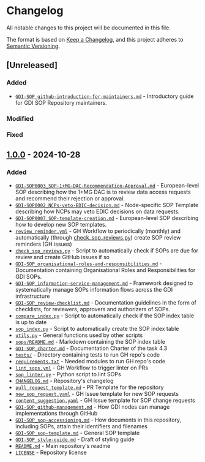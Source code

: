 # Changelog
All notable changes to this project will be documented in this file.

The format is based on [Keep a Changelog](https://keepachangelog.com/en/1.0.0/),
and this project adheres to [Semantic Versioning](https://semver.org/spec/v2.0.0.html).

## [Unreleased]

### Added
- [``GDI-SOP_github-introduction-for-maintainers.md``](docs/GDI-SOP_github-introduction-for-maintainers.md) - Introductory guide for GDI SOP Repository maintainers.

### Modified
### Fixed

## [1.0.0](https://github.com/GenomicDataInfrastructure/standard-operating-procedures/releases/tag/v1.0.0) - 2024-10-28

### Added
- [``GDI-SOP0003_SOP-1+MG-DAC-Recommendation-Approval.md``](sops/european-level/GDI-SOP0003_SOP-1+MG-DAC-Recommendation-Approval.md) - European-level SOP describing how the 1+MG DAC is to review data access requests and recommend their rejection or approval.
- [``GDI-SOP0002_NCPs-veto-EDIC-decision.md``](sops/node-specific/GDI-SOP0002_NCPs-veto-EDIC-decision.md) - Node-specific SOP Template describing how NCPs may veto EDIC decisions on data requests.
- [``GDI-SOP0007_SOP-template-creation.md``](sops/european-level/GDI-SOP0007_SOP-template-creation.md) - European-level SOP describing how to develop new SOP templates.
- [``review_reminder.yml``](.github/workflows/review_reminder.yml) - GH Workflow to periodically (monthly) and automatically (through [check_sop_reviews.py](scripts/check_sop_reviews.py)) create SOP review reminders (GH issues)
- [``check_sop_reviews.py``](scripts/check_sop_reviews.py) - Script to automatically check if SOPs are due for review and create GitHub issues if so
- [``GDI-SOP_organisational-roles-and-responsibilities.md``](docs/GDI-SOP_organisational-roles-and-responsibilities.md) - Documentation containing Organisational Roles and Responsibilities for GDI SOPs.
- [``GDI-SOP_information-service-management.md``](GDI-SOP_information-service-management.md) - Framework designed to systematically manage SOPs information flows across the GDI infrastructure
- [``GDI-SOP_review-checklist.md``](docs/GDI-SOP_review-checklist.md) - Documentation guidelines in the form of checklists, for reviewers, approvers and authorizers of SOPs.
- [``compare_index.py``](scripts/compare_index.py) - Script to automatically check if the SOP index table is up to date
- [``sop_index.py``](scripts/sop_index.py) - Script to automatically create the SOP index table
- [``utils.py``](scripts/utils.py) - General functions used by other scripts
- [``sops/README.md``](sops/README.md) - Markdown containing the SOP index table
- [``GDI-SOP_charter.md``](docs/GDI-SOP_charter.md) - Documentation Charter of the task 4.3
- [``tests/``](tests/) - Directory containing tests to run GH repo's code
- [``requirements.txt``](requirements.txt) - Needed modules to run GH repo's code
- [``lint_sops.yml``](.github/workflows/lint_sops.yml) - GH Workflow to trigger linter on PRs
- [``sop_linter.py``](scripts/sop_linter.py) - Python script to lint SOPs
- [``CHANGELOG.md``](CHANGELOG.md) - Repository's changelog
- [``pull_request_template.md``](.github/pull_request_template.md) - PR Template for the repository
- [``new_sop_request.yaml``](.github/ISSUE_TEMPLATE/new_sop_request.yaml) - GH Issue template for new SOP requests
- [``content_suggestion.yaml``](.github/ISSUE_TEMPLATE/content_suggestion.yaml) - GH Issue template for SOP change requests
- [``GDI-SOP_github-management.md``](docs/GDI-SOP_github-management.md) - How GDI nodes can manage implementations through GitHub
- [``GDI-SOP_sop-accessioning.md``](docs/GDI-SOP_sop-accessioning.md) - How documents in this repository, including SOPs, attain their identifiers and filenames
- [``GDI-SOP_sop-template.md``](docs/GDI-SOP_sop-template.md) - General SOP template
- [``GDI-SOP_style-guide.md``](docs/GDI-SOP_style-guide.md) - Draft of styling guide
- [``README.md``](README.md) - Main repository's readme
- [``LICENSE``](LICENSE) - Repository license
